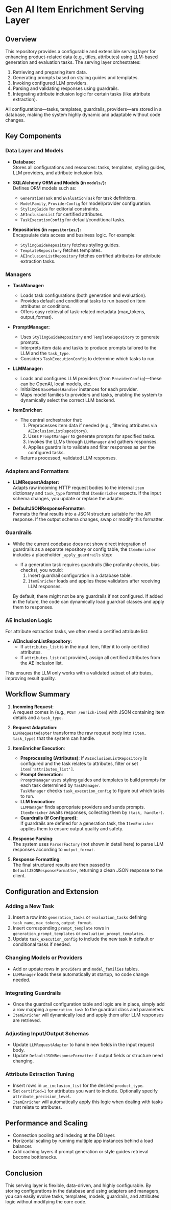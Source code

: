# Gen AI Item Enrichment Serving Layer

## Overview

This repository provides a configurable and extensible serving layer for enhancing product-related data (e.g., titles, attributes) using LLM-based generation and evaluation tasks. The serving layer orchestrates:

1. Retrieving and preparing item data.
2. Generating prompts based on styling guides and templates.
3. Invoking configured LLM providers.
4. Parsing and validating responses using guardrails.
5. Integrating attribute inclusion logic for certain tasks (like attribute extraction).

All configurations—tasks, templates, guardrails, providers—are stored in a database, making the system highly dynamic and adaptable without code changes.

## Key Components

### Data Layer and Models

- **Database:**  
  Stores all configurations and resources: tasks, templates, styling guides, LLM providers, and attribute inclusion lists.
  
- **SQLAlchemy ORM and Models (in `models/`):**  
  Defines ORM models such as:
  - `GenerationTask` and `EvaluationTask` for task definitions.
  - `ModelFamily`, `ProviderConfig` for model/provider configuration.
  - `StylingGuide` for editorial constraints.
  - `AEInclusionList` for certified attributes.
  - `TaskExecutionConfig` for default/conditional tasks.
  
- **Repositories (in `repositories/`):**  
  Encapsulate data access and business logic. For example:
  - `StylingGuideRepository` fetches styling guides.
  - `TemplateRepository` fetches templates.
  - `AEInclusionListRepository` fetches certified attributes for attribute extraction tasks.

### Managers

- **TaskManager:**  
  - Loads task configurations (both generation and evaluation).
  - Provides default and conditional tasks to run based on item attributes or conditions.
  - Offers easy retrieval of task-related metadata (max_tokens, output_format).
  
- **PromptManager:**  
  - Uses `StylingGuideRepository` and `TemplateRepository` to generate prompts.
  - Interprets item data and tasks to produce prompts tailored to the LLM and the `task_type`.
  - Considers `TaskExecutionConfig` to determine which tasks to run.

- **LLMManager:**  
  - Loads and configures LLM providers (from `ProviderConfig`)—these can be OpenAI, local models, etc.
  - Initializes `BaseModelHandler` instances for each provider.
  - Maps model families to providers and tasks, enabling the system to dynamically select the correct LLM backend.

- **ItemEnricher:**  
  - The central orchestrator that:
    1. Preprocesses item data if needed (e.g., filtering attributes via `AEInclusionListRepository`).
    2. Uses `PromptManager` to generate prompts for specified tasks.
    3. Invokes the LLMs through `LLMManager` and gathers responses.
    4. Applies guardrails to validate and filter responses as per the configured tasks.
  - Returns processed, validated LLM responses.

### Adapters and Formatters

- **LLMRequestAdapter:**  
  Adapts raw incoming HTTP request bodies to the internal `item` dictionary and `task_type` format that `ItemEnricher` expects. If the input schema changes, you update or replace the adapter.

- **DefaultJSONResponseFormatter:**  
  Formats the final results into a JSON structure suitable for the API response. If the output schema changes, swap or modify this formatter.

### Guardrails

- While the current codebase does not show direct integration of guardrails as a separate repository or config table, the `ItemEnricher` includes a placeholder `_apply_guardrails` step:
  - If a generation task requires guardrails (like profanity checks, bias checks), you would:
    1. Insert guardrail configuration in a database table.
    2. `ItemEnricher` loads and applies these validators after receiving LLM responses.
  
  By default, there might not be any guardrails if not configured. If added in the future, the code can dynamically load guardrail classes and apply them to responses.

### AE Inclusion Logic

For attribute extraction tasks, we often need a certified attribute list:

- **AEInclusionListRepository:**
  - If `attributes_list` is in the input item, filter it to only certified attributes.
  - If `attributes_list` not provided, assign all certified attributes from the AE inclusion list.
  
This ensures the LLM only works with a validated subset of attributes, improving result quality.

## Workflow Summary

1. **Incoming Request**:  
   A request comes in (e.g., `POST /enrich-item`) with JSON containing item details and a `task_type`.

2. **Request Adaptation**:  
   `LLMRequestAdapter` transforms the raw request body into `(item, task_type)` that the system can handle.

3. **ItemEnricher Execution**:  
   - **Preprocessing (Attributes)**: If `AEInclusionListRepository` is configured and the task relates to attributes, filter or set `item['attributes_list']`.
   - **Prompt Generation**:  
     `PromptManager` uses styling guides and templates to build prompts for each task determined by `TaskManager`.  
     `TaskManager` checks `task_execution_config` to figure out which tasks to run.
   - **LLM Invocation**:  
     `LLMManager` finds appropriate providers and sends prompts. `ItemEnricher` awaits responses, collecting them by `(task, handler)`.
   - **Guardrails (If Configured)**:  
     If guardrails are defined for a generation task, the `ItemEnricher` applies them to ensure output quality and safety.
   
4. **Response Parsing**:  
   The system uses `ParserFactory` (not shown in detail here) to parse LLM responses according to `output_format`.
   
5. **Response Formatting**:  
   The final structured results are then passed to `DefaultJSONResponseFormatter`, returning a clean JSON response to the client.

## Configuration and Extension

### Adding a New Task

1. Insert a row into `generation_tasks` or `evaluation_tasks` defining `task_name`, `max_tokens`, `output_format`.
2. Insert corresponding `prompt_template` rows in `generation_prompt_templates` or `evaluation_prompt_templates`.
3. Update `task_execution_config` to include the new task in default or conditional tasks if needed.

### Changing Models or Providers

- Add or update rows in `providers` and `model_families` tables.
- `LLMManager` loads these automatically at startup, no code change needed.

### Integrating Guardrails

- Once the guardrail configuration table and logic are in place, simply add a row mapping a `generation_task` to the guardrail class and parameters.
- `ItemEnricher` will dynamically load and apply them after LLM responses are retrieved.

### Adjusting Input/Output Schemas

- Update `LLMRequestAdapter` to handle new fields in the input request body.
- Update `DefaultJSONResponseFormatter` if output fields or structure need changing.

### Attribute Extraction Tuning

- Insert rows in `ae_inclusion_list` for the desired `product_type`.
- Set `certified=1` for attributes you want to include. Optionally specify `attribute_precision_level`.
- `ItemEnricher` will automatically apply this logic when dealing with tasks that relate to attributes.

## Performance and Scaling

- Connection pooling and indexing at the DB layer.
- Horizontal scaling by running multiple app instances behind a load balancer.
- Add caching layers if prompt generation or style guides retrieval become bottlenecks.

## Conclusion

This serving layer is flexible, data-driven, and highly configurable. By storing configurations in the database and using adapters and managers, you can easily evolve tasks, templates, models, guardrails, and attributes logic without modifying the core code.